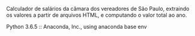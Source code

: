 Calculador de salários da câmara dos vereadores de São Paulo, extraindo os valores a partir de arquivos HTML, e computando o valor total ao ano.

Python 3.6.5 :: Anaconda, Inc., using anaconda base env
